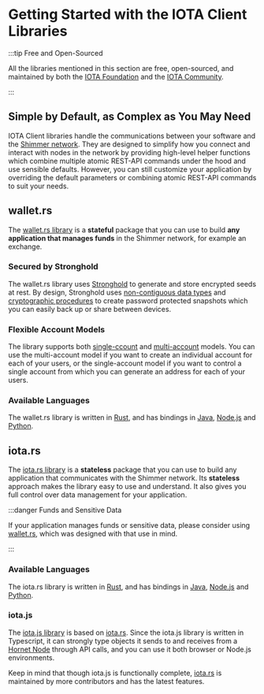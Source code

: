 # Getting Started with the IOTA Client Libraries

:::tip Free and Open-Sourced

All the libraries mentioned in this section are free, open-sourced, and maintained by both
the [IOTA Foundation](https://www.iota.org/) and
the [IOTA Community](https://wiki.iota.org/shimmer/community/the-community/how-to-support/).

:::

## Simple by Default, as Complex as You May Need

IOTA Client libraries handle the communications between your software and the [Shimmer network](../../../what-is-shimmer/networks.md). They are
designed to simplify how you connect and interact with nodes in the network by providing high-level helper functions
which combine multiple atomic REST-API commands under the hood and use sensible defaults. However, you can still
customize your application by overriding the default parameters or combining atomic REST-API commands to suit your needs.

## wallet.rs

The [wallet.rs library](https://wiki.iota.org/shimmer/wallet.rs/welcome/) is a **stateful** package that you can use to
build **any application that manages funds** in the Shimmer network, for example an exchange.

### Secured by Stronghold

The wallet.rs library uses [Stronghold](../../../what-is-shimmer/libraries/stronghold.md) to generate and store encrypted seeds at rest. By design,
Stronghold uses [non-contiguous data types](https://wiki.iota.org/stronghold.rs/explanations/non-contiguous-data-types/)
and [cryptographic procedures](https://wiki.iota.org/stronghold.rs/explanations/procedures/) to create password
protected snapshots which you can easily back up or share between devices.

### Flexible Account Models

The library supports
both [single-ccount](https://wiki.iota.org/shimmer/wallet.rs/explanations/account_approaches/#single-account-approach)
and [multi-account](https://wiki.iota.org/shimmer/wallet.rs/explanations/account_approaches/#multi-account-approach)
models. You can use the multi-account model if you want to create an individual account for each of your users, or
the
single-account model if you want to control a single account from which you can generate an address for each of your
users.

### Available Languages

The wallet.rs library is written in [Rust](https://wiki.iota.org/shimmer/wallet.rs/getting_started/rust/), and has
bindings in [Java](https://wiki.iota.org/shimmer/wallet.rs/getting_started/java/),
[Node.js](https://wiki.iota.org/shimmer/wallet.rs/getting_started/nodejs/)
and [Python](https://wiki.iota.org/shimmer/wallet.rs/getting_started/python/).

## iota.rs

The [iota.rs library](https://wiki.iota.org/shimmer/iota.rs/welcome/) is a **stateless** package that you can use to
build any application that communicates with the Shimmer network. Its **stateless** approach makes the library easy to
use and understand. It also gives you full control over data management for your application.

:::danger Funds and Sensitive Data

If your application manages funds or sensitive data, please consider using [wallet.rs](#walletrs), which was
designed with that use in mind.

:::

### Available Languages

The iota.rs library is written in [Rust](https://wiki.iota.org/shimmer/iota.rs/getting_started/rust/), and has
bindings in [Java](https://wiki.iota.org/shimmer/iota.rs/getting_started/java/),
[Node.js](https://wiki.iota.org/shimmer/iota.rs/getting_started/nodejs/)
and [Python](https://wiki.iota.org/shimmer/iota.rs/getting_started/python/).

### iota.js

The [iota.js library](https://wiki.iota.org/shimmer/iotajs/welcome/) is based on [iota.rs](#iotars). Since the iota.js
library is written in Typescript, it can strongly type objects it sends to and receives from
a [Hornet Node](../../../what-is-shimmer/nodes/hornet.md) through API calls, and you can use it both browser or Node.js environments.

Keep in mind that though iota.js is functionally complete, [iota.rs](#iotars) is maintained by more contributors and has
the latest features.


